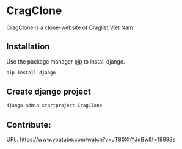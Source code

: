 # CragClone

CragClone is a clone-website of Craglist Viet Nam

## Installation

Use the package manager [pip](https://pip.pypa.io/en/stable/) to install django.

```bash
pip install django
```

## Create django project

```python
django-admin startproject CragClone
```

## Contribute:
URL: https://www.youtube.com/watch?v=JT80XhYJdBw&t=19993s

